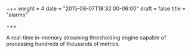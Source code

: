 +++
weight = 4
date = "2015-08-07T18:32:00-06:00"
draft = false
title = "alarms"

+++

A real-time in-memory streaming thresholding engine capable of processing hundreds of thousands of metrics. <!--more--> 
